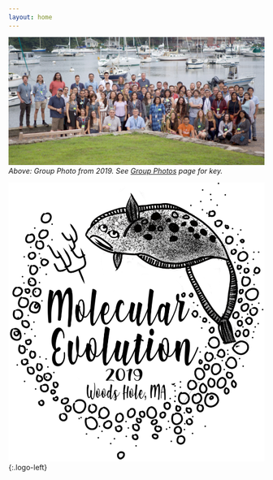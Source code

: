 ```yaml
---
layout: home
---
```

![Group photo from 2019 workshop](assets/img/group-photos/group-photo-2019.png)
_Above: Group Photo from 2019. See [Group Photos](/group-photos/2019/) page for key._

![2019 t-shirt design](assets/img/tshirt-2019.png){:.logo-left}
